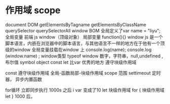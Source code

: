 # 作用域 scope
document DOM
getElementsByTagname
getElementsByClassName
querySelector
querySelectorAll
window BOM
全局定义了var name = "liyu";
全局变量 前端 js window（顶级对象）
局部变量 function(){}
window js 是一个脚本语言，内嵌在浏览器中的脚本语言，与其他语言不一样的地方在于他有一个顶级的window 全局变量挂载在window 上
console.log(name); console.log
(window.name) ;
window类型 typeof window 
数字，字符串，null,undefined ,布尔值
symbol object
const let 比var 优秀的地方 遵守块级作用域

const 遵守块级作用域
全局-函数局部-块级作用域
scope 范围
settimeout 定时器， 异步内置函数 
<!-- 表达多久之后去做什么。 -->
for循环 立即同步执行
1000s 之后 i var 变成了10
let 块级作用域 for {
块级作用域 let }
1000 后，
